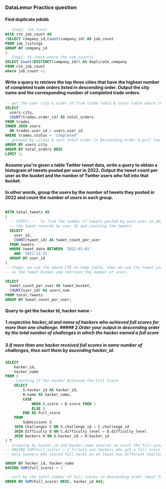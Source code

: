 ### DataLemur Practice question

#### Find duplicate jobids

```sql
-- Step1: Job Count
With cte_job_count AS
(SELECT company_id,Count(company_id) AS job_count
FROM job_listings
GROUP BY company_id
)
-- Step2: to check where the Job_count>1
SELECT Count(DISTINCT(company_id)) AS duplicate_company
FROM cte_job_count
where job_count >1
```

#### Write a query to retrieve the top three cities that have the highest number of completed trade orders listed in descending order. Output the city name and the corresponding number of completed trade orders.

```sql
-- get the user city & order_id from trade table & users table where the trade status is "Completed"
SELECT 
  users.city, 
  COUNT(trades.order_id) AS total_orders 
FROM trades 
INNER JOIN users 
  ON trades.user_id = users.user_id 
WHERE trades.status = 'Completed' 
-- grouped by cities & sort total order in Descending order & pull top 3 orders
GROUP BY users.city 
ORDER BY total_orders DESC
LIMIT 3;
```

#### Assume you're given a table Twitter tweet data, write a query to obtain a histogram of tweets posted per user in 2022. Output the tweet count per user as the bucket and the number of Twitter users who fall into that bucket.

#### In other words, group the users by the number of tweets they posted in 2022 and count the number of users in each group.
```sql

WITH total_tweets AS 
(
  -- STEP1: --  to find the number of tweets posted by each user in 2022 by grouping 
  -- the tweet records by user ID and counting the tweets.
  SELECT 
    user_id, 
    COUNT(tweet_id) AS tweet_count_per_user
  FROM tweets 
  WHERE tweet_date BETWEEN '2022-01-01' 
    AND '2022-12-31' 
  GROUP BY user_id
) 
-- Step2: we use the above CTE as temp table, then we use the tweet_count_per_user field 
-- as the tweet bucket and retrieve the number of users.
  
SELECT 
  tweet_count_per_user AS tweet_bucket, 
  COUNT(user_id) AS users_num 
FROM total_tweets 
GROUP BY tweet_count_per_user;
```
#### Query to get the hacker Id, hacker name - 
##### 1.respective hacker_id and name of hackers who achieved full scores for more than one challenge. ##### 2.Order your output in descending order by the total number of challenges in which the hacker earned a full score 
##### 3.If more than one hacker received full scores in same number of challenges, then sort them by ascending hacker_id.

```sql
SELECT 
    hacker_id,
    hacker_name
FROM (
  -- Checking If the Hacker Achieved the Full Score
    SELECT 
        S.hacker_id AS hacker_id, 
        H.name AS hacker_name,
        CASE
            WHEN S.score = D.score THEN 1
            ELSE 0
        END AS Full_score
    FROM 
        Submissions S
    JOIN Challenges C ON S.challenge_id = C.challenge_id
    JOIN Difficulty D ON C.difficulty_level = D.difficulty_level
    JOIN Hackers H ON S.hacker_id = H.hacker_id
) T
-- Grouping by hacker_id and hacker_name ensures we count the full scores per hacker.
-- HAVING SUM(Full_score) > 1 filters out hackers who got a full score only once or never.
-- Only hackers who scored full marks in at least two different challenges remain.

GROUP BY hacker_id, hacker_name
HAVING SUM(Full_score) > 1

-- sort by the total number of full scores in descending order (most full scores first).
ORDER BY SUM(Full_score) DESC, hacker_id ASC;
``` 
